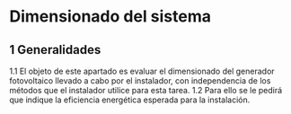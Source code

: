 # Dimensionado del sistema
## 1 Generalidades
1.1 El objeto de este apartado es evaluar el dimensionado del generador fotovoltaico llevado a cabo por el instalador, con independencia de los métodos que el instalador utilice para esta tarea.
1.2 Para ello se le pedirá que indique la eficiencia energética esperada para la instalación.


